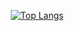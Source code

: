 <div align="center">

  [![Top Langs](https://github-readme-stats.vercel.app/api/top-langs/?username=bulutMuhammet&layout=compact&langs_count=8&hide=css,html)](https://github.com/anuraghazra/github-readme-stats)
</div>
